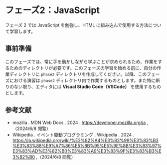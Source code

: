 # フェーズ2：JavaScript
フェーズ 2 では JavaScript を勉強し、HTML に組み込んで使用する方法について学習します。

## 事前準備
このフェーズでは、常に手を動かしながら学ぶことが求められるため、作業をするためのディレクトリが必要です。このフェーズの学習を始める前に、自分の作業ディレクトリに `phase2` ディレクトリを作成してください。以降、このフェーズにおける演習は `phase2` ディレクトリ内で作業するものとします。また特に断りのない限り、エディタには **Visual Studio Code（VSCode）** を使用するものとします。

## 参考文献
- mozilla . MDN Web Docs . 2024 . https://developer.mozilla.org/ja ,（2024/6/8 閲覧）
- Wikipedia . イベント駆動プログラミング . Wikipedia . 2024 . https://ja.wikipedia.org/wiki/%E3%82%A4%E3%83%99%E3%83%B3%E3%83%88%E9%A7%86%E5%8B%95%E5%9E%8B%E3%83%97%E3%83%AD%E3%82%B0%E3%83%A9%E3%83%9F%E3%83%B3%E3%82%B0 ,（2024/6/8 閲覧）